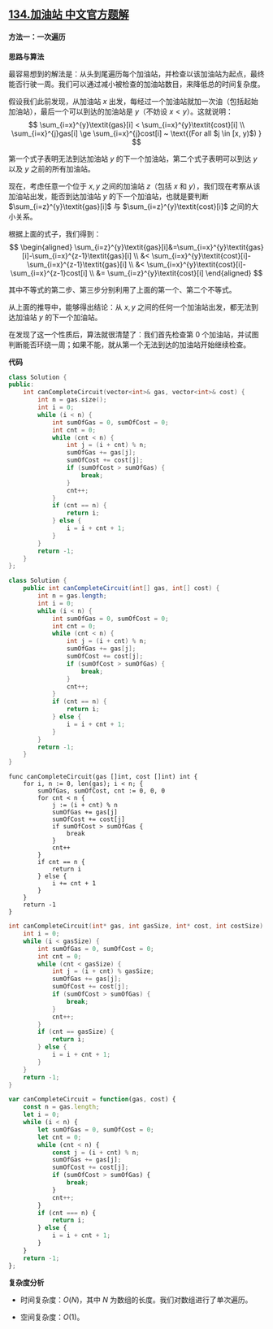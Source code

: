 ## [134.加油站 中文官方题解](https://leetcode.cn/problems/gas-station/solutions/100000/jia-you-zhan-by-leetcode-solution)
#### 方法一：一次遍历

**思路与算法**

最容易想到的解法是：从头到尾遍历每个加油站，并检查以该加油站为起点，最终能否行驶一周。我们可以通过减小被检查的加油站数目，来降低总的时间复杂度。

假设我们此前发现，从加油站 $x$ 出发，每经过一个加油站就加一次油（包括起始加油站），最后一个可以到达的加油站是 $y$（不妨设 $x<y$）。这就说明：
$$
\sum_{i=x}^{y}\textit{gas}[i] < \sum_{i=x}^{y}\textit{cost}[i] \\
\sum_{i=x}^{j}gas[i] \ge \sum_{i=x}^{j}cost[i] ~ \text{(For all $j \in [x, y)$) }
$$

第一个式子表明无法到达加油站 $y$ 的下一个加油站，第二个式子表明可以到达 $y$ 以及 $y$ 之前的所有加油站。

现在，考虑任意一个位于 $x,y$ 之间的加油站 $z$（包括 $x$ 和 $y$），我们现在考察从该加油站出发，能否到达加油站 $y$ 的下一个加油站，也就是要判断 $\sum_{i=z}^{y}\textit{gas}[i]$ 与 $\sum_{i=z}^{y}\textit{cost}[i]$ 之间的大小关系。

根据上面的式子，我们得到：
$$
\begin{aligned}
\sum_{i=z}^{y}\textit{gas}[i]&=\sum_{i=x}^{y}\textit{gas}[i]-\sum_{i=x}^{z-1}\textit{gas}[i] \\
&< \sum_{i=x}^{y}\textit{cost}[i]-\sum_{i=x}^{z-1}\textit{gas}[i] \\
&< \sum_{i=x}^{y}\textit{cost}[i]-\sum_{i=x}^{z-1}cost[i] \\
&= \sum_{i=z}^{y}\textit{cost}[i]
\end{aligned}
$$

其中不等式的第二步、第三步分别利用了上面的第一个、第二个不等式。

从上面的推导中，能够得出结论：从 $x,y$ 之间的任何一个加油站出发，都无法到达加油站 $y$ 的下一个加油站。

在发现了这一个性质后，算法就很清楚了：我们首先检查第 $0$ 个加油站，并试图判断能否环绕一周；如果不能，就从第一个无法到达的加油站开始继续检查。

**代码**

```C++ [sol1-C++]
class Solution {
public:
    int canCompleteCircuit(vector<int>& gas, vector<int>& cost) {
        int n = gas.size();
        int i = 0;
        while (i < n) {
            int sumOfGas = 0, sumOfCost = 0;
            int cnt = 0;
            while (cnt < n) {
                int j = (i + cnt) % n;
                sumOfGas += gas[j];
                sumOfCost += cost[j];
                if (sumOfCost > sumOfGas) {
                    break;
                }
                cnt++;
            }
            if (cnt == n) {
                return i;
            } else {
                i = i + cnt + 1;
            }
        }
        return -1;
    }
};
```

```Java [sol1-Java]
class Solution {
    public int canCompleteCircuit(int[] gas, int[] cost) {
        int n = gas.length;
        int i = 0;
        while (i < n) {
            int sumOfGas = 0, sumOfCost = 0;
            int cnt = 0;
            while (cnt < n) {
                int j = (i + cnt) % n;
                sumOfGas += gas[j];
                sumOfCost += cost[j];
                if (sumOfCost > sumOfGas) {
                    break;
                }
                cnt++;
            }
            if (cnt == n) {
                return i;
            } else {
                i = i + cnt + 1;
            }
        }
        return -1;
    }
}
```

```Golang [sol1-Golang]
func canCompleteCircuit(gas []int, cost []int) int {
    for i, n := 0, len(gas); i < n; {
        sumOfGas, sumOfCost, cnt := 0, 0, 0
        for cnt < n {
            j := (i + cnt) % n
            sumOfGas += gas[j]
            sumOfCost += cost[j]
            if sumOfCost > sumOfGas {
                break
            }
            cnt++
        }
        if cnt == n {
            return i
        } else {
            i += cnt + 1
        }
    }
    return -1
}
```

```C [sol1-C]
int canCompleteCircuit(int* gas, int gasSize, int* cost, int costSize) {
    int i = 0;
    while (i < gasSize) {
        int sumOfGas = 0, sumOfCost = 0;
        int cnt = 0;
        while (cnt < gasSize) {
            int j = (i + cnt) % gasSize;
            sumOfGas += gas[j];
            sumOfCost += cost[j];
            if (sumOfCost > sumOfGas) {
                break;
            }
            cnt++;
        }
        if (cnt == gasSize) {
            return i;
        } else {
            i = i + cnt + 1;
        }
    }
    return -1;
}
```

```JavaScript [sol1-JavaScript]
var canCompleteCircuit = function(gas, cost) {
    const n = gas.length;
    let i = 0;
    while (i < n) {
        let sumOfGas = 0, sumOfCost = 0;
        let cnt = 0;
        while (cnt < n) {
            const j = (i + cnt) % n;
            sumOfGas += gas[j];
            sumOfCost += cost[j];
            if (sumOfCost > sumOfGas) {
                break;
            }
            cnt++;
        }
        if (cnt === n) {
            return i;
        } else {
            i = i + cnt + 1;
        }
    }
    return -1;
};
```

**复杂度分析**

- 时间复杂度：$O(N)$，其中 $N$ 为数组的长度。我们对数组进行了单次遍历。

- 空间复杂度：$O(1)$。